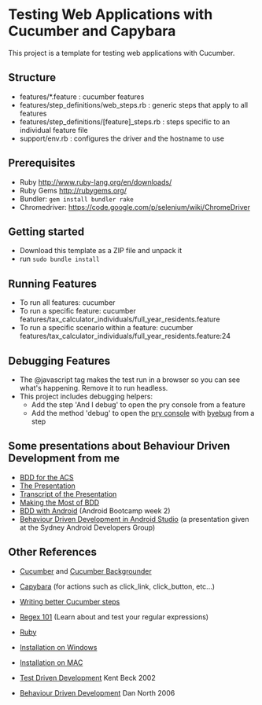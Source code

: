 # Testing Web Applications with Cucumber and Capybara

This project is a template for testing web applications with Cucumber.

## Structure

* features/*.feature : cucumber features
* features/step_definitions/web_steps.rb : generic steps that apply to all features
* features/step_definitions/[feature]_steps.rb : steps specific to an individual feature file
* support/env.rb : configures the driver and the hostname to use

## Prerequisites

* Ruby http://www.ruby-lang.org/en/downloads/
* Ruby Gems http://rubygems.org/
* Bundler: `gem install bundler rake`
* Chromedriver: https://code.google.com/p/selenium/wiki/ChromeDriver

## Getting started

* Download this template as a ZIP file and unpack it 
* run `sudo bundle install`

## Running Features

* To run all features: cucumber
* To run a specific feature: cucumber features/tax_calculator_individuals/full_year_residents.feature
* To run a specific scenario within a feature: cucumber features/tax_calculator_individuals/full_year_residents.feature:24

## Debugging Features

* The @javascript tag makes the test run in a browser so you can see what's happening. Remove it to run headless.
* This project includes debugging helpers: 
  * Add the step 'And I debug' to open the pry console from a feature
  * Add the method 'debug' to open the [pry console](http://pryrepl.org/) with [byebug](https://github.com/deivid-rodriguez/pry-byebug) from a step

## Some presentations about Behaviour Driven Development from me
* [BDD for the ACS](https://github.com/macosgrove/bdd-for-acs)
* [The Presentation](http://prezi.com/dhe2aqr3x2wq/?utm_campaign=share&utm_medium=copy)
* [Transcript of the Presentation](transcript.md)
* [Making the Most of BDD](http://webuild.envato.com/blog/making-the-most-of-bdd-part-1/)
* [BDD with Android](http://prezi.com/78y82u9ld2yy/?utm_campaign=share&utm_medium=copy) (Android Bootcamp week 2)
* [Behaviour Driven Development in Android Studio](http://prezi.com/fxxkpgakbivh/?utm_campaign=share&utm_medium=copy) (a presentation given at the Sydney Android Developers Group) 

## Other References

* [Cucumber](http://cukes.info) and [Cucumber Backgrounder](https://github.com/cucumber/cucumber/wiki/Cucumber-Backgrounder)
* [Capybara](http://github.com/jnicklas/capybara) (for actions such as click_link, click_button, etc...)
* [Writing better Cucumber steps](http://aslakhellesoy.com/post/11055981222/the-training-wheels-came-off)
* [Regex 101](https://regex101.com/) (Learn about and test your regular expressions)
* [Ruby](https://www.ruby-lang.org)
* [Installation on Windows](http://www.spritecloud.com/2011/04/complete-setup-guide-for-ruby-cucumber-and-watir-or-selenium-on-windows/)
* [Installation on MAC](https://mayxu.wordpress.com/2012/04/17/complete-mac-setup-guide-for-rubycucumberwatirselenium-12/)

* [Test Driven Development](http://www.amazon.com/Test-Driven-Development-By-Example/dp/0321146530) Kent Beck 2002
* [Behaviour Driven Development](http://dannorth.net/introducing-bdd/) Dan North 2006

